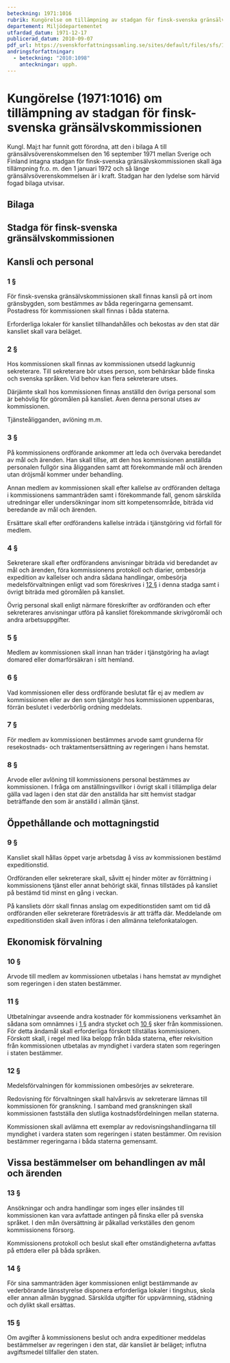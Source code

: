 ```yaml
---
beteckning: 1971:1016
rubrik: Kungörelse om tillämpning av stadgan för finsk-svenska gränsälvskommissionen
departement: Miljödepartementet
utfardad_datum: 1971-12-17
publicerad_datum: 2010-09-07
pdf_url: https://svenskforfattningssamling.se/sites/default/files/sfs/1971-12/SFS1971-1016.pdf
andringsforfattningar:
  - beteckning: "2010:1098"
    anteckningar: upph.
---
```


# Kungörelse (1971:1016) om tillämpning av stadgan för finsk-svenska gränsälvskommissionen

Kungl. Maj:t har funnit gott förordna, att den i bilaga A till gränsälvsöverenskommelsen den 16 september 1971 mellan Sverige och Finland intagna stadgan för finsk-svenska gränsälvskommissionen skall äga tillämpning fr.o. m. den 1 januari 1972 och så länge gränsälvsöverenskommelsen är i kraft. Stadgan har den lydelse som härvid fogad bilaga utvisar.

## Bilaga

## Stadga för finsk-svenska gränsälvskommissionen

## Kansli och personal

### 1 §

För finsk-svenska gränsälvskommissionen skall finnas kansli på ort inom gränsbygden, som bestämmes av båda regeringarna gemensamt. Postadress för kommissionen skall finnas i båda staterna.

Erforderliga lokaler för kansliet tillhandahålles och bekostas av den stat där kansliet skall vara beläget.

### 2 §

Hos kommissionen skall finnas av kommissionen utsedd lagkunnig sekreterare. Till sekreterare bör utses person, som behärskar både finska och svenska språken. Vid behov kan flera sekreterare utses.

Därjämte skall hos kommissionen finnas anställd den övriga personal som är behövlig för göromålen på kansliet. Även denna personal utses av kommissionen.

Tjänsteåligganden, avlöning m.m.

### 3 §

På kommissionens ordförande ankommer att leda och övervaka beredandet av mål och ärenden. Han skall tillse, att den hos kommissionen anställda personalen fullgör sina åligganden samt att förekommande mål och ärenden utan dröjsmål kommer under behandling.

Annan medlem av kommissionen skall efter kallelse av ordföranden deltaga i kommissionens sammanträden samt i förekommande fall, genom särskilda utredningar eller undersökningar inom sitt kompetensområde, biträda vid beredande av mål och ärenden.

Ersättare skall efter ordförandens kallelse inträda i tjänstgöring vid förfall för medlem.

### 4 §

Sekreterare skall efter ordförandens anvisningar biträda vid beredandet av mål och ärenden, föra kommissionens protokoll och diarier, ombesörja expedition av kallelser och andra sådana handlingar, ombesörja medelsförvaltningen enligt vad som föreskrives i [12 §](#12) i denna stadga samt i övrigt biträda med göromålen på kansliet.

Övrig personal skall enligt närmare föreskrifter av ordföranden och efter sekreterares anvisningar utföra på kansliet förekommande skrivgöromål och andra arbetsuppgifter.

### 5 §

Medlem av kommissionen skall innan han träder i tjänstgöring ha avlagt domared eller domarförsäkran i sitt hemland.

### 6 §

Vad kommissionen eller dess ordförande beslutat får ej av medlem av kommissionen eller av den som tjänstgör hos kommissionen uppenbaras, förrän beslutet i vederbörlig ordning meddelats.

### 7 §

För medlem av kommissionen bestämmes arvode samt grunderna för resekostnads- och traktamentsersättning av regeringen i hans hemstat.

### 8 §

Arvode eller avlöning till kommissionens personal bestämmes av kommissionen. I fråga om anställningsvillkor i övrigt skall i tillämpliga delar gälla vad lagen i den stat där den anställda har sitt hemvist stadgar beträffande den som är anställd i allmän tjänst.

## Öppethållande och mottagningstid

### 9 §

Kansliet skall hållas öppet varje arbetsdag å viss av kommissionen bestämd expeditionstid.

Ordföranden eller sekreterare skall, såvitt ej hinder möter av förrättning i kommissionens tjänst eller annat behörigt skäl, finnas tillstädes på kansliet på bestämd tid minst en gång i veckan.

På kansliets dörr skall finnas anslag om expeditionstiden samt om tid då ordföranden eller sekreterare företrädesvis är att träffa där. Meddelande om expeditionstiden skall även införas i den allmänna telefonkatalogen.

## Ekonomisk förvalning

### 10 §

Arvode till medlem av kommissionen utbetalas i hans hemstat av myndighet som regeringen i den staten bestämmer.

### 11 §

Utbetalningar avseende andra kostnader för kommissionens verksamhet än sådana som omnämnes i [1 §](#1) andra stycket och [10 §](#10) sker från kommissionen. För detta ändamål skall erforderliga förskott tillställas kommissionen. Förskott skall, i regel med lika belopp från båda staterna, efter rekvisition från kommissionen utbetalas av myndighet i vardera staten som regeringen i staten bestämmer.

### 12 §

Medelsförvalningen för kommissionen ombesörjes av sekreterare.

Redovisning för förvaltningen skall halvårsvis av sekreterare lämnas till kommissionen för granskning. I samband med granskningen skall kommissionen fastställa den slutliga kostnadsfördelningen mellan staterna.

Kommissionen skall avlämna ett exemplar av redovisningshandlingarna till myndighet i vardera staten som regeringen i staten bestämmer. Om revision bestämmer regeringarna i båda staterna gemensamt.

## Vissa bestämmelser om behandlingen av mål och ärenden

### 13 §

Ansökningar och andra handlingar som inges eller insändes till kommissionen kan vara avfattade antingen på finska eller på svenska språket. I den mån översättning är påkallad verkställes den genom kommissionens försorg.

Kommissionens protokoll och beslut skall efter omständigheterna avfattas på ettdera eller på båda språken.

### 14 §

För sina sammanträden äger kommissionen enligt bestämmande av vederbörande länsstyrelse disponera erforderliga lokaler i tingshus, skola eller annan allmän byggnad. Särskilda utgifter för uppvärmning, städning och dylikt skall ersättas.

### 15 §

Om avgifter å kommissionens beslut och andra expeditioner meddelas bestämmelser av regeringen i den stat, där kansliet är beläget; influtna avgiftsmedel tillfaller den staten.